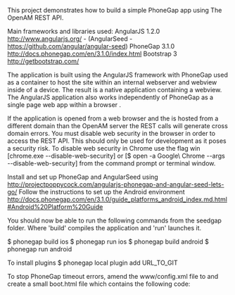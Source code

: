 This project demonstrates how to build a simple PhoneGap app using The OpenAM REST API.

Main frameworks and libraries used:
AngularJS 1.2.0   http://www.angularjs.org/ - (AngularSeed - https://github.com/angular/angular-seed)
PhoneGap 3.1.0    http://docs.phonegap.com/en/3.1.0/index.html
Bootstrap 3       http://getbootstrap.com/

The application is built using the AngularJS framework with PhoneGap used as a container to host the site within an internal webserver and webview inside of a device. The result is a native application containing a webview. The AngularJS application also works independently of PhoneGap as a single page web app within a browser .

If the application is opened from a web browser and the is hosted from a different domain than the OpenAM server the REST calls will generate cross domain errors. You must disable web security in the browser in order to access the REST API. This should only be used for development as it poses a security risk. To disable web security in Chrome use the flag win [chrome.exe --disable-web-security] or [$ open -a Google\ Chrome --args --disable-web-security] from the command prompt or terminal window. 

Install and set up PhoneGap and AngularSeed using http://projectpoppycock.com/angularjs-phonegap-and-angular-seed-lets-go/
Follow the instructions to set up the Android environment http://docs.phonegap.com/en/3.1.0/guide_platforms_android_index.md.html#Android%20Platform%20Guide

You should now be able to run the following commands from the seedgap folder. Where 'build' compiles the application and 'run' launches it.

$ phonegap build ios 
$ phonegap run ios
$ phonegap build android
$ phonegap run android

To install plugins $ phonegap local plugin add URL_TO_GIT

To stop PhoneGap timeout errors, amend the www/config.xml file to <content src="boot.html" /> and create a small boot.html file which contains the following code:
<script>
 	window.location='./index.html';
</script>


